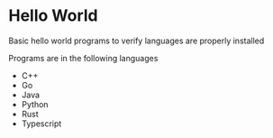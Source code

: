 # Hello World

Basic hello world programs to verify languages are properly installed

Programs are in the following languages 
- C++
- Go
- Java
- Python
- Rust
- Typescript
